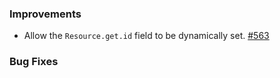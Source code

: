 ### Improvements

- Allow the `Resource.get.id` field to be dynamically set.
 [#563](https://github.com/pulumi/pulumi-yaml/pull/563)

### Bug Fixes
